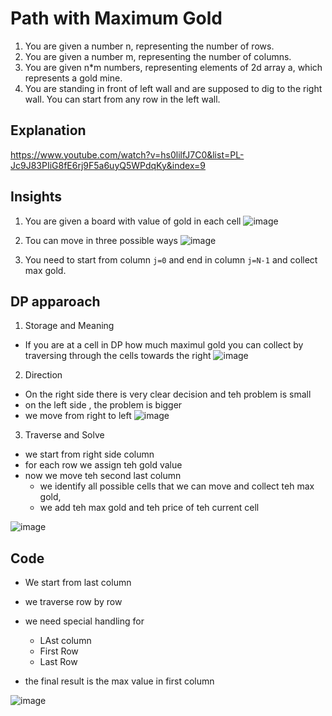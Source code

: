 # Path with Maximum Gold 
1. You are given a number n, representing the number of rows.
2. You are given a number m, representing the number of columns.
3. You are given n*m numbers, representing elements of 2d array a, which represents a gold mine.
4. You are standing in front of left wall and are supposed to dig to the right wall. You can start from any row in the left wall.

## Explanation
https://www.youtube.com/watch?v=hs0lilfJ7C0&list=PL-Jc9J83PIiG8fE6rj9F5a6uyQ5WPdqKy&index=9 


## Insights 
1. You are given a board with value of gold in each cell
![image](https://user-images.githubusercontent.com/8110582/172989027-0089c5e6-dbe3-4214-a0df-b39020fc8d28.png)

2. Tou can move in three possible ways
 ![image](https://user-images.githubusercontent.com/8110582/172989053-6063fc93-843c-4c9e-9c08-fab64c8ee332.png)

4. You need to start from column `j=0` and end in column `j=N-1` and collect max gold.

## DP apparoach 
1. Storage and Meaning 
  - If you are at a cell in DP how much maximul gold you can collect   by traversing through the cells towards the right 
![image](https://user-images.githubusercontent.com/8110582/172989083-978eda97-dc7a-467f-804e-b5a7c7794385.png)

2. Direction 
  - On the right side there is very clear decision and teh problem is small
  - on the left side , the problem is bigger 
  - we move from right to left 
![image](https://user-images.githubusercontent.com/8110582/172989101-9b55fbe3-2df5-40e3-a345-cf83c4909764.png)

3. Traverse and Solve 
  - we start from right side column
   - for each row we assign teh gold value 
- now we move teh second last column
   - we identify all possible cells that we can move and collect teh max gold, 
   - we add teh max gold and teh price of teh current cell

![image](https://user-images.githubusercontent.com/8110582/172989191-8d255ff5-3c0e-4261-ad42-764cbad837b2.png)


## Code
- We start from last column
- we traverse row by row 
- we need special handling for 
  - LAst column 
  - First Row 
  - Last Row 

- the final result is the max value in first column  

![image](https://user-images.githubusercontent.com/8110582/172990229-ddffceb3-e50b-4a78-84f3-231ade45e779.png)


 
